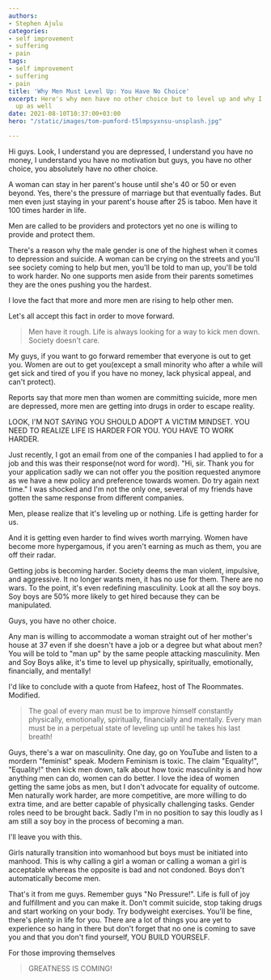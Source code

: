 ```yaml
---
authors:
- Stephen Ajulu
categories:
- self improvement
- suffering
- pain
tags:
- self improvement
- suffering
- pain
title: 'Why Men Must Level Up: You Have No Choice'
excerpt: Here's why men have no other choice but to level up and why I am leveling
  up as well
date: 2021-08-10T10:37:00+03:00
hero: "/static/images/tom-pumford-t5lmpsyxnsu-unsplash.jpg"

---
```

Hi guys. Look, I understand you are depressed, I understand you have no money, I understand you have no motivation but guys, you have no other choice, you absolutely have no other choice. 

A woman can stay in her parent's house until she's 40 or 50 or even beyond. Yes, there's the pressure of marriage but that eventually fades. But men even just staying in your parent's house after 25 is taboo. Men have it 100 times harder in life.

Men are called to be providers and protectors yet no one is willing to provide and protect them. 

There's a reason why the male gender is one of the highest when it comes to depression and suicide. A woman can be crying on the streets and you'll see society coming to help but men, you'll be told to man up, you'll be told to work harder. No one supports men aside from their parents sometimes they are the ones pushing you the hardest.

I love the fact that more and more men are rising to help other men.

Let's all accept this fact in order to move forward.

> Men have it rough. Life is always looking for a way to kick men down. Society doesn't care.

My guys, if you want to go forward remember that everyone is out to get you. Women are out to get you(except a small minority who after a while will get sick and tired of you if you have no money, lack physical appeal, and can't protect).

Reports say that more men than women are committing suicide, more men are depressed, more men are getting into drugs in order to escape reality.

LOOK, I'M NOT SAYING YOU SHOULD ADOPT A VICTIM MINDSET. YOU NEED TO REALIZE LIFE IS HARDER FOR YOU. YOU HAVE TO WORK HARDER.

Just recently, I got an email from one of the companies I had applied to for a job and this was their response(not word for word). "Hi, sir. Thank you for your application sadly we can not offer you the position requested anymore as we have a new policy and preference towards women. Do try again next time." I was shocked and I'm not the only one, several of my friends have gotten the same response from different companies.

Men, please realize that it's leveling up or nothing. Life is getting harder for us.

And it is getting even harder to find wives worth marrying. Women have become more hypergamous, if you aren't earning as much as them, you are off their radar.

Getting jobs is becoming harder. Society deems the man violent, impulsive, and aggressive. It no longer wants men, it has no use for them. There are no wars. To the point, it's even redefining masculinity. Look at all the soy boys. Soy boys are 50% more likely to get hired because they can be manipulated.

Guys, you have no other choice.

Any man is willing to accommodate a woman straight out of her mother's house at 37 even if she doesn't have a job or a degree but what about men? You will be told to "man up" by the same people attacking masculinity. Men and Soy Boys alike, it's time to level up physically, spiritually, emotionally, financially, and mentally!

I'd like to conclude with a quote from Hafeez, host of The Roommates. Modified.

> The goal of every man must be to improve himself constantly physically, emotionally, spiritually, financially and mentally. Every man must be in a perpetual state of leveling up until he takes his last breath!

Guys, there's a war on masculinity. One day, go on YouTube and listen to a mordern "feminist" speak. Modern Feminism is toxic. The claim "Equality!", "Equality!" then kick men down, talk about how toxic masculinity is and how anything men can do, women can do better. I love the idea of women getting the same jobs as men, but I don't advocate for equality of outcome. Men naturally work harder, are more competitive, are more willing to do extra time, and are better capable of physically challenging tasks. Gender roles need to be brought back. Sadly I'm in no position to say this loudly as I am still a soy boy in the process of becoming a man.

I'll leave you with this.

Girls naturally transition into womanhood but boys must be initiated into manhood. This is why calling a girl a woman or calling a woman a girl is acceptable whereas the opposite is bad and not condoned. Boys don't automatically become men. 

That's it from me guys. Remember guys "No Pressure!". Life is full of joy and fulfillment and you can make it. Don't commit suicide, stop taking drugs and start working on your body. Try bodyweight exercises. You'll be fine, there's plenty in life for you. There are a lot of things you are yet to experience so hang in there but don't forget that no one is coming to save you and that you don't find yourself, YOU BUILD YOURSELF.

For those improving themselves

> GREATNESS IS COMING!